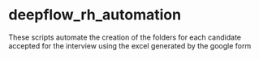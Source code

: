 # deepflow_rh_automation
These scripts automate the creation of the folders for each candidate accepted for the interview using the excel generated by the google form
